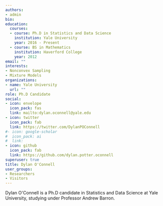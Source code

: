```yaml
---
authors:
- admin
bio: 
education:
  courses:
  - course: Ph.D in Statistics and Data Science 
    institution: Yale University
    year: 2016 - Present
  - course: BS in Mathematics
    institution: Haverford College
    year: 2012
email: ""
interests:
- Nonconvex Sampling 
- Mixture Models
organizations:
- name: Yale University
  url: ""
role: Ph.D Candidate
social:
- icon: envelope
  icon_pack: fas
  link: mailto:dylan.oconnell@yale.edu 
- icon: twitter
  icon_pack: fab
  link: https://twitter.com/DylanPOConnell
#- icon: google-scholar
#  icon_pack: ai
#  link: 
- icon: github
  icon_pack: fab
  link: https://github.com/dylan.potter.oconnell
superuser: true
title: Dylan O'Connell
user_groups:
- Researchers
- Visitors
---
```


Dylan O'Connell is a Ph.D candidate in Statistics and Data Science at Yale University, studying under Professor Andrew Barron. 